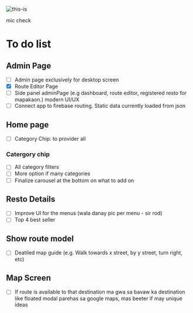 ![this-is](https://github.com/user-attachments/assets/edd19096-2b8a-41cb-b8c9-32488739cb2e)

mic check

# To do list
## Admin Page
 - [ ] Admin page exclusively for desktop screen
 - [x] Route Editor Page
 - [ ] Side panel adminPage (e.g dashboard, route editor, registered resto for mapakaon.) modern UI/UX
 - [ ] Connect app to firebase routing. Static data currently loaded from json

## Home page
- [ ] Category Chip: to provider all
### Catergory chip
- [ ] All category filters
- [ ] More option if many categories
- [ ] Finalize carousel at the bottom on what to add on

## Resto Details
- [ ] Improve UI for the menus (wala danay pic per menu - sir rod)
- [ ] Top 4 best seller

## Show route model
- [ ] Deatiled map guide (e.g. Walk towards x street, by y street, turn right, etc)

## Map Screen
- [ ] If route is available to that destination ma gwa sa bavaw ka destination like floated modal parehas sa google maps, mas beeter if may unique ideas
